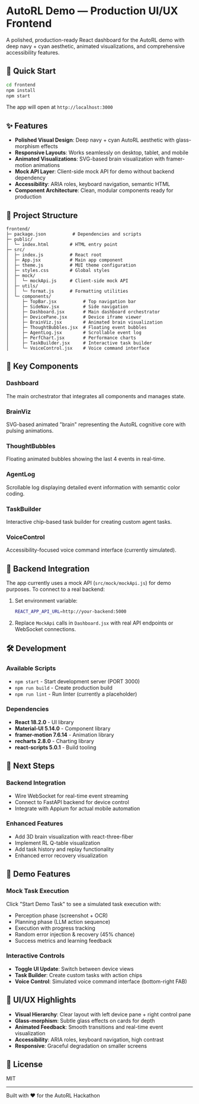 # AutoRL Demo — Production UI/UX Frontend

A polished, production-ready React dashboard for the AutoRL demo with deep navy + cyan aesthetic, animated visualizations, and comprehensive accessibility features.

## 🚀 Quick Start

```bash
cd frontend
npm install
npm start
```

The app will open at `http://localhost:3000`

## ✨ Features

- **Polished Visual Design**: Deep navy + cyan AutoRL aesthetic with glass-morphism effects
- **Responsive Layouts**: Works seamlessly on desktop, tablet, and mobile
- **Animated Visualizations**: SVG-based brain visualization with framer-motion animations
- **Mock API Layer**: Client-side mock API for demo without backend dependency
- **Accessibility**: ARIA roles, keyboard navigation, semantic HTML
- **Component Architecture**: Clean, modular components ready for production

## 📁 Project Structure

```
frontend/
├─ package.json          # Dependencies and scripts
├─ public/
│  └─ index.html        # HTML entry point
├─ src/
│  ├─ index.js          # React root
│  ├─ App.jsx           # Main app component
│  ├─ theme.js          # MUI theme configuration
│  ├─ styles.css        # Global styles
│  ├─ mock/
│  │  └─ mockApi.js     # Client-side mock API
│  ├─ utils/
│  │  └─ format.js      # Formatting utilities
│  └─ components/
│     ├─ TopBar.jsx          # Top navigation bar
│     ├─ SideNav.jsx         # Side navigation
│     ├─ Dashboard.jsx       # Main dashboard orchestrator
│     ├─ DevicePane.jsx      # Device iframe viewer
│     ├─ BrainViz.jsx        # Animated brain visualization
│     ├─ ThoughtBubbles.jsx  # Floating event bubbles
│     ├─ AgentLog.jsx        # Scrollable event log
│     ├─ PerfChart.jsx       # Performance charts
│     ├─ TaskBuilder.jsx     # Interactive task builder
│     └─ VoiceControl.jsx    # Voice command interface
```

## 🎨 Key Components

### Dashboard
The main orchestrator that integrates all components and manages state.

### BrainViz
SVG-based animated "brain" representing the AutoRL cognitive core with pulsing animations.

### ThoughtBubbles
Floating animated bubbles showing the last 4 events in real-time.

### AgentLog
Scrollable log displaying detailed event information with semantic color coding.

### TaskBuilder
Interactive chip-based task builder for creating custom agent tasks.

### VoiceControl
Accessibility-focused voice command interface (currently simulated).

## 🔌 Backend Integration

The app currently uses a mock API (`src/mock/mockApi.js`) for demo purposes. To connect to a real backend:

1. Set environment variable:
   ```bash
   REACT_APP_API_URL=http://your-backend:5000
   ```

2. Replace `MockApi` calls in `Dashboard.jsx` with real API endpoints or WebSocket connections.

## 🛠️ Development

### Available Scripts

- `npm start` - Start development server (PORT 3000)
- `npm run build` - Create production build
- `npm run lint` - Run linter (currently a placeholder)

### Dependencies

- **React 18.2.0** - UI library
- **Material-UI 5.14.0** - Component library
- **framer-motion 7.6.14** - Animation library
- **recharts 2.8.0** - Charting library
- **react-scripts 5.0.1** - Build tooling

## 🎯 Next Steps

### Backend Integration
- Wire WebSocket for real-time event streaming
- Connect to FastAPI backend for device control
- Integrate with Appium for actual mobile automation

### Enhanced Features
- Add 3D brain visualization with react-three-fiber
- Implement RL Q-table visualization
- Add task history and replay functionality
- Enhanced error recovery visualization

## 📱 Demo Features

### Mock Task Execution
Click "Start Demo Task" to see a simulated task execution with:
- Perception phase (screenshot + OCR)
- Planning phase (LLM action sequence)
- Execution with progress tracking
- Random error injection & recovery (45% chance)
- Success metrics and learning feedback

### Interactive Controls
- **Toggle UI Update**: Switch between device views
- **Task Builder**: Create custom tasks with action chips
- **Voice Control**: Simulated voice command interface (bottom-right FAB)

## 🎨 UI/UX Highlights

- **Visual Hierarchy**: Clear layout with left device pane + right control pane
- **Glass-morphism**: Subtle glass effects on cards for depth
- **Animated Feedback**: Smooth transitions and real-time event visualization
- **Accessibility**: ARIA roles, keyboard navigation, high contrast
- **Responsive**: Graceful degradation on smaller screens

## 📄 License

MIT

---

Built with ❤️ for the AutoRL Hackathon

